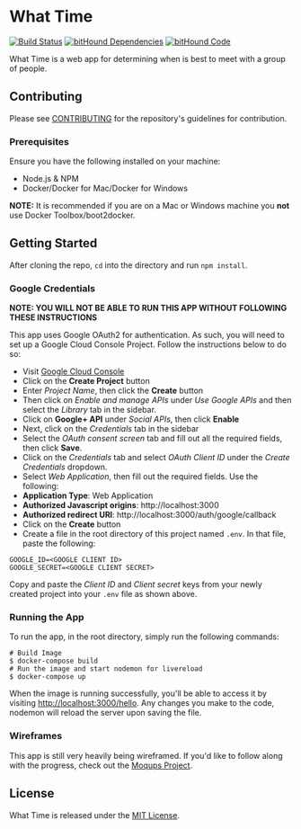 # What Time

[![Build Status](https://travis-ci.org/jbw91/what-time.svg?branch=master)](https://travis-ci.org/jbw91/what-time) [![bitHound Dependencies](https://www.bithound.io/github/jbw91/what-time/badges/dependencies.svg)](https://www.bithound.io/github/jbw91/what-time/master/dependencies/npm) [![bitHound Code](https://www.bithound.io/github/jbw91/what-time/badges/code.svg)](https://www.bithound.io/github/jbw91/what-time)

What Time is a web app for determining when is best to meet with a group of people.

## Contributing

Please see [CONTRIBUTING](./CONTRIBUTING.md) for the repository's guidelines for contribution.

### Prerequisites

Ensure you have the following installed on your machine:

* Node.js & NPM
* Docker/Docker for Mac/Docker for Windows

**NOTE:** It is recommended if you are on a Mac or Windows machine you **not** use Docker Toolbox/boot2docker.

## Getting Started

After cloning the repo, `cd` into the directory and run `npm install`.

### Google Credentials

**NOTE: YOU WILL NOT BE ABLE TO RUN THIS APP WITHOUT FOLLOWING THESE INSTRUCTIONS**

This app uses Google OAuth2 for authentication. As such, you will need to set up a Google Cloud Console Project. Follow the instructions below to do so:

- Visit [Google Cloud Console](https://cloud.google.com/console/project)
- Click on the **Create Project** button
- Enter *Project Name*, then click the **Create** button
- Then click on *Enable and manage APIs* under *Use Google APIs* and then select the *Library* tab in the sidebar.
- Click on **Google+ API** under *Social APIs*, then click **Enable**
- Next, click on the *Credentials* tab in the sidebar
- Select the *OAuth consent screen* tab and fill out all the required fields, then click **Save**.
- Click on the *Credentials* tab and select *OAuth Client ID* under the *Create Credentials* dropdown.
- Select *Web Application*, then fill out the required fields. Use the following:
 - **Application Type**: Web Application
 - **Authorized Javascript origins**: http://localhost:3000
 - **Authorized redirect URI**: http://localhost:3000/auth/google/callback
- Click on the **Create** button
- Create a file in the root directory of this project named `.env`. In that file, paste the following:

```
GOOGLE_ID=<GOOGLE CLIENT ID>
GOOGLE_SECRET=<GOOGLE CLIENT SECRET>
```

Copy and paste the *Client ID* and *Client secret* keys from your newly created project into your `.env` file as shown above.

### Running the App

To run the app, in the root directory, simply run the following commands:

```shell
# Build Image
$ docker-compose build
# Run the image and start nodemon for livereload
$ docker-compose up
```

When the image is running successfully, you'll be able to access it by visiting [http://localhost:3000/hello](http://localhost:3000/hello). Any changes you make to the code, nodemon will reload the server upon saving the file.

### Wireframes

This app is still very heavily being wireframed. If you'd like to follow along with the progress, check out the [Moqups Project](https://app.moqups.com/johnwoodruff91/Eg2wMFKLXy/view).

## License

What Time is released under the [MIT License](./LICENSE).
